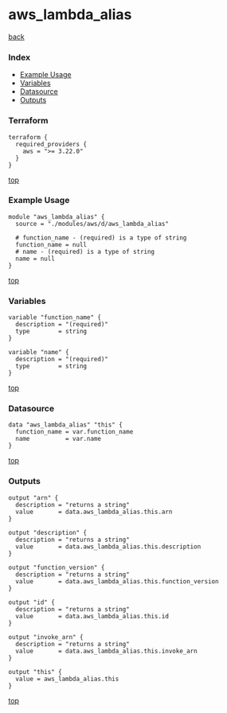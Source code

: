 # aws_lambda_alias
[back](../aws.md)
### Index
- [Example Usage](#example-usage)
- [Variables](#variables)
- [Datasource](#datasource)
- [Outputs](#outputs)
### Terraform
```hcl
terraform {
  required_providers {
    aws = ">= 3.22.0"
  }
}
```
[top](#index)
### Example Usage
```hcl
module "aws_lambda_alias" {
  source = "./modules/aws/d/aws_lambda_alias"

  # function_name - (required) is a type of string
  function_name = null
  # name - (required) is a type of string
  name = null
}
```
[top](#index)
### Variables
```hcl
variable "function_name" {
  description = "(required)"
  type        = string
}

variable "name" {
  description = "(required)"
  type        = string
}
```
[top](#index)

### Datasource
```hcl
data "aws_lambda_alias" "this" {
  function_name = var.function_name
  name          = var.name
}
```
[top](#index)
### Outputs
```hcl
output "arn" {
  description = "returns a string"
  value       = data.aws_lambda_alias.this.arn
}

output "description" {
  description = "returns a string"
  value       = data.aws_lambda_alias.this.description
}

output "function_version" {
  description = "returns a string"
  value       = data.aws_lambda_alias.this.function_version
}

output "id" {
  description = "returns a string"
  value       = data.aws_lambda_alias.this.id
}

output "invoke_arn" {
  description = "returns a string"
  value       = data.aws_lambda_alias.this.invoke_arn
}

output "this" {
  value = aws_lambda_alias.this
}
```
[top](#index)
